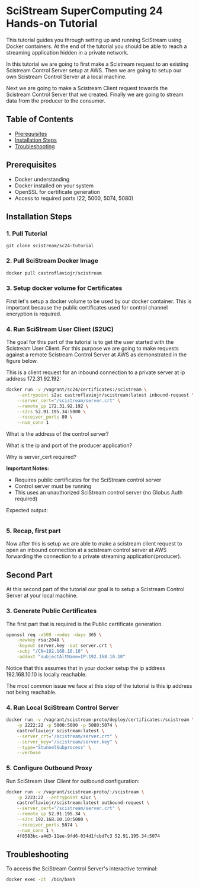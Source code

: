 # SciStream SuperComputing 24 Hands-on Tutorial

This tutorial guides you through setting up and running SciStream using Docker containers. At the end of the tutorial you should be able to reach a streaming application hidden in a private network.

In this tutorial we are going to first make a Scistream request to an existing Scistream Control Server setup at AWS. Then we are going to setup our own Scistream Control Server at a local machine.

Next we are going to make a Scistream Client request towards the Scistream Control Server that we created. Finally we are going to stream data from the producer to the consumer.

## Table of Contents
- [Prerequisites](#prerequisites)
- [Installation Steps](#installation-steps)
- [Troubleshooting](#troubleshooting)

## Prerequisites
- Docker understanding
- Docker installed on your system
- OpenSSL for certificate generation
- Access to required ports (22, 5000, 5074, 5080)

## Installation Steps

### 1. Pull Tutorial
```
git clone scistream/sc24-tutorial
```

### 2. Pull SciStream Docker Image
```bash
docker pull castroflaviojr/scistream
```

### 3. Setup docker volume for Certificates

First let's setup a docker volume to be used by our docker container. This is important because the public certificates used for control channel encryption is required.

### 4. Run SciStream User Client (S2UC)

The goal for this part of the tutorial is to get the user started with the Scistream User Client. For this purpose we are going to make requests against a remote Scistream Control Server at AWS as demonstrated in the figure below.

This is a client request for an inbound connection to a private server at ip address 172.31.92.192:

```bash
docker run -v /vagrant/sc24/certificates:/scistream \
    --entrypoint s2uc castroflaviojr/scistream:latest inbound-request \
    --server_cert="/scistream/server.crt" \
    --remote_ip 172.31.92.192 \
    --s2cs 52.91.195.34:5000 \
    --receiver_ports 80 \
    --num_conn 1
```

What is the address of the control server?

What is the ip and port of the producer application?

Why is server_cert required?

**Important Notes:**
- Requires public certificates for the SciStream control server
- Control server must be running
- This uses an unauthorized SciStream control server (no Globus Auth required)

Expected output:

```
```

### 5. Recap, first part

Now after this is setup we are able to make a scistream client request to open an inbound connection at a scistream control server at AWS forwarding the connection to a private streaming application(producer).

## Second Part

At this second part of the tutorial our goal is to setup a Scistream Control Server at your local machine.

### 3. Generate Public Certificates

The first part that is required is the Public certificate generation.

```bash
openssl req -x509 -nodes -days 365 \
    -newkey rsa:2048 \
    -keyout server.key -out server.crt \
    -subj "/CN=192.168.10.10" \
    -addext "subjectAltName=IP:192.168.10.10"
```

Notice that this assumes that in your docker setup the ip address 192.168.10.10 is locally reachable.

The most common issue we face at this step of the tutorial is this ip address not being reachable.

### 4. Run Local SciStream Control Server

```bash
docker run -v /vagrant/scistream-proto/deploy/certificates:/scistream \
    -p 2222:22 -p 5000:5000 -p 5080:5074 \
    castroflaviojr scistream:latest \
    --server_crt="/scistream/server.crt" \
    --server_key="/scistream/server.key" \
    --type="StunnelSubprocess" \
    --verbose
```

### 5. Configure Outbound Proxy
Run SciStream User Client for outbound configuration:

```bash
docker run -v /vagrant/scistream-proto/:/scistream \
    -p 2223:22 --entrypoint s2uc \
    castroflaviojr/scistream:latest outbound-request \
    --server_cert="/scistream/server.crt" \
    --remote_ip 52.91.195.34 \
    --s2cs 192.168.10.10:5000 \
    --receiver_ports 5074 \
    --num_conn 1 \
    4f8583bc-a4d3-11ee-9fd6-034d1fcbd7c3 52.91.195.34:5074
```

## Troubleshooting

To access the SciStream Control Server's interactive terminal:
```bash
docker exec -it  /bin/bash
```
